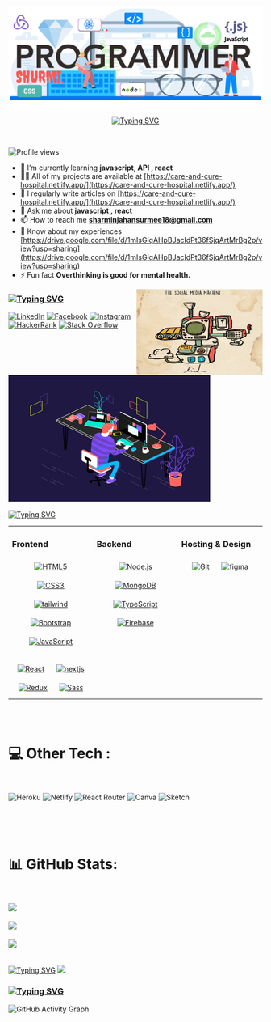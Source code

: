 <p align="center">
     <img src="https://github.com/ShurmiNaz/ShurmiNaz/blob/main/ShurmiGit.png">
</p>

<!-- Name & others -->

<p align="center">
     <a href="https://git.io/typing-svg"><img
               src="https://readme-typing-svg.herokuapp.com?font=Bebas+Neue&size=50&duration=3000&pause=400&color=5073D1&vCenter=true&width=435&lines=welcome+to+my+ProFile+;I+am+Shurmi;Front+End+Developer"
               alt="Typing SVG" /></a>
</p>
<br />


<!--about me -->


<!--complete here -->

<!-- Issues -->

 ![Profile views](https://gpvc.arturio.dev/shurmiNaz)  

- 🌱 I’m currently learning **javascript, API , react**
- 👨‍💻 All of my projects are available at [https://care-and-cure-hospital.netlify.app/](https://care-and-cure-hospital.netlify.app/)
- 📝 I regularly write articles on [https://care-and-cure-hospital.netlify.app/](https://care-and-cure-hospital.netlify.app/)
- 💬 Ask me about **javascript , react**
- 📫 How to reach me **sharminjahansurmee18@gmail.com**
- 📄 Know about my experiences [https://drive.google.com/file/d/1mIsGlqAHpBJacIdPt36fSjqArtMrBg2p/view?usp=sharing](https://drive.google.com/file/d/1mIsGlqAHpBJacIdPt36fSjqArtMrBg2p/view?usp=sharing)
- ⚡ Fun fact **Overthinking is good for mental health.**
<p align="right">
</p>


  <!-- Socials -->

 <img align="right" margin="15px 0"  width="250" height="170" src="https://github.com/najrul04/najrul04/blob/main/machine_illustration.gif">
 
  
  <!-- 🌐### ✍️  bleh bleh bleh -->

<h3><a href="https://git.io/typing-svg"><img src="https://readme-typing-svg.herokuapp.com?font=Fira+Code&duration=2000&pause=3000&color=9416A4&width=435&lines=Socials%3A" alt="Typing SVG" /></a></h3>
 
[![LinkedIn](https://img.shields.io/badge/linkedin-%230077B5.svg?style=for-the-badge&logo=linkedin&logoColor=white)](https://www.linkedin.com/in/shurmi-naz-34889a221/) [![Facebook](https://img.shields.io/badge/Facebook-%231877F2.svg?style=for-the-badge&logo=Facebook&logoColor=white)](https://www.facebook.com/www.sunno) [![Instagram](https://img.shields.io/badge/Instagram-%23E4405F.svg?style=for-the-badge&logo=Instagram&logoColor=white)](https://instagram.com/nazrul_i04) 
 [![HackerRank](https://img.shields.io/badge/-HackerRank-2EC866?style=for-the-badge&logo=HackerRank&logoColor=white)](https://www.hackerrank.com/sharminjahansur1) [![Stack Overflow](https://img.shields.io/badge/-Stackoverflow-FE7A16?style=for-the-badge&logo=stack-overflow&logoColor=white)](https://stackoverflow.com/users/17364106/shurmi-naz)

  <!-- Skills -->

<img margin="15px 0" width="400" height="250" src="https://github.com/najrul04/najrul04/blob/main/coding_1.gif">

<a href="https://git.io/typing-svg"><img src="https://readme-typing-svg.herokuapp.com?font=Fira+Code&duration=2000&pause=3000&color=9416A4&width=435&lines=Skills%3A" alt="Typing SVG" /></a>

<table><tr><td valign="top" width="33%">

### Frontend

<div align="center">  
<a href="https://en.wikipedia.org/wiki/HTML5" target="_blank"><img style="margin: 10px" src="https://profilinator.rishav.dev/skills-assets/html5-original-wordmark.svg" alt="HTML5" height="50" /></a>  
<a href="https://www.w3schools.com/css/" target="_blank"><img style="margin: 10px" src="https://profilinator.rishav.dev/skills-assets/css3-original-wordmark.svg" alt="CSS3" height="50" /></a>  
     <a href="https://tailwindcss.com/" target="_blank" rel="noreferrer"> <img style="margin: 10px" src="https://www.vectorlogo.zone/logos/tailwindcss/tailwindcss-icon.svg" alt="tailwind" width="40" height="40"/> </a>
<a href="https://getbootstrap.com/docs/3.4/javascript/" target="_blank"><img style="margin: 10px" src="https://profilinator.rishav.dev/skills-assets/bootstrap-plain.svg" alt="Bootstrap" height="50" /></a>  
     <a href="https://www.javascript.com/" target="_blank"><img style="margin: 10px" src="https://profilinator.rishav.dev/skills-assets/javascript-original.svg" alt="JavaScript" height="50" /></a> <br/><br/>
<a href="https://reactjs.org/" target="_blank"><img style="margin: 10px" src="https://profilinator.rishav.dev/skills-assets/react-original-wordmark.svg" alt="React" height="50" /></a> 
     <a href="https://nextjs.org/" target="_blank" rel="noreferrer"> <img style="margin: 10px" src="https://cdn.worldvectorlogo.com/logos/nextjs-2.svg" alt="nextjs" width="40" height="40"/> </a> 
<a href="https://redux.js.org/" target="_blank"><img style="margin: 10px" src="https://profilinator.rishav.dev/skills-assets/redux-original.svg" alt="Redux" height="50" /></a>  
<a href="https://sass-lang.com/" target="_blank"><img style="margin: 10px" src="https://profilinator.rishav.dev/skills-assets/sass-original.svg" alt="Sass" height="50" /></a> 
</div>

</td><td valign="top" width="33%">

### Backend

<div align="center">  

<a href="https://nodejs.org/" target="_blank"><img style="margin: 10px" src="https://profilinator.rishav.dev/skills-assets/nodejs-original-wordmark.svg" alt="Node.js" height="50" /></a>
<a href="https://www.mongodb.com/" target="_blank"><img style="margin: 10px" src="https://profilinator.rishav.dev/skills-assets/mongodb-original-wordmark.svg" alt="MongoDB" height="50" /></a> 
<a href="https://www.typescriptlang.org/" target="_blank"><img style="margin: 10px" src="https://profilinator.rishav.dev/skills-assets/typescript-original.svg" alt="TypeScript" height="50" /></a>
<a href="https://firebase.google.com/" target="_blank"><img style="margin: 10px" src="https://profilinator.rishav.dev/skills-assets/firebase.png" alt="Firebase" height="50" /></a>  
</div>

</td><td valign="top" width="33%">

### Hosting & Design

<div align="center">  
<a href="https://github.com/" target="_blank"><img style="margin: 10px" src="https://profilinator.rishav.dev/skills-assets/git-scm-icon.svg" alt="Git" height="50" /></a>   <a href="https://www.figma.com/" target="_blank" rel="noreferrer"> <img style="margin: 10px"  src="https://www.vectorlogo.zone/logos/figma/figma-icon.svg" alt="figma" width="40" height="40"/> </a>
    
</div>

</td></tr></table>  <br/><br/>

# 💻 Other Tech :
<br/>

![Heroku](https://img.shields.io/badge/heroku-%23430098.svg?style=for-the-badge&logo=heroku&logoColor=white) ![Netlify](https://img.shields.io/badge/netlify-%23000000.svg?style=for-the-badge&logo=netlify&logoColor=#00C7B7) ![React Router](https://img.shields.io/badge/React_Router-CA4245?style=for-the-badge&logo=react-router&logoColor=white) ![Canva](https://img.shields.io/badge/Canva-%2300C4CC.svg?style=for-the-badge&logo=Canva&logoColor=white) ![Sketch](https://img.shields.io/badge/Sketch-FFB387?style=for-the-badge&logo=sketch&logoColor=black)<br/>
 


<!-- 🌐### ✍️  Git Statistics-->
<br/><br/><br/>

# 📊 GitHub Stats:
<br/>

![](https://github-readme-stats.vercel.app/api/top-langs/?username=shurmiNaz&theme=onedark&hide_border=false&include_all_commits=false&count_private=false&layout=compact) <br/><br/>
![](https://github-readme-stats.vercel.app/api?username=shurmiNaz&theme=onedark&hide_border=false&include_all_commits=false&count_private=false)<br/><br/>
![](https://github-readme-streak-stats.herokuapp.com/?user=shurmiNaz&theme=onedark&hide_border=false)<br/><br/>




<!-- Random Dev Quotes -->



<a href="https://git.io/typing-svg"><img src="https://readme-typing-svg.herokuapp.com?font=Fira+Code&duration=2000&pause=3000&color=9416A4&width=435&lines=Random+Dev+Quote%3A" alt="Typing SVG" /></a>
![](https://quotes-github-readme.vercel.app/api?type=horizontal&theme=gruvbox)



<h3><a href="https://git.io/typing-svg"><img src="https://readme-typing-svg.herokuapp.com?font=Fira+Code&duration=2000&pause=3000&color=9416A4&width=435&lines=Contribution+Graph%3A" alt="Typing SVG" /></a></h3>


![GitHub Activity Graph](https://activity-graph.herokuapp.com/graph?username=shurmiNaz)  





